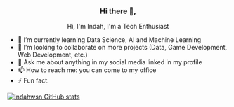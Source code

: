 <div align="center" display-flex>
<h3>Hi there 👋,</h3>
<p>Hi, I'm Indah, I'm a Tech Enthusiast</p>
</div>

- 🌱 I’m currently learning Data Science, AI and Machine Learning
- 👯 I’m looking to collaborate on more projects (Data, Game Development, Web Development, etc.)
- 💬 Ask me about anything in my social media linked in my profile
- 📫 How to reach me: you can come to my office
- ⚡ Fun fact: 

[![indahwsn GitHub stats](https://github-readme-stats.vercel.app/api?username=indahwsn&show_icons=true&theme=tokyonight)](https://github.com/indahwsn/github-readme-stats)
